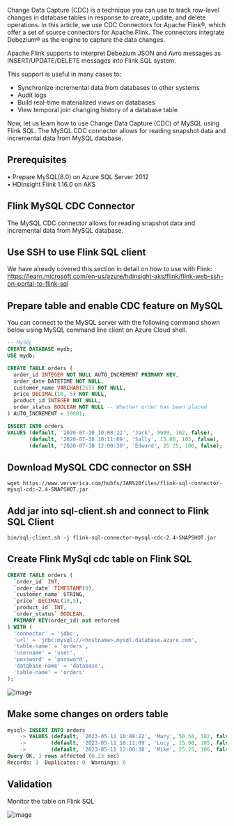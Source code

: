 Change Data Capture (CDC) is a technique you can use to track row-level changes in database tables in response to create, update, and delete operations. In this article, we use CDC Connectors for Apache Flink®, which offer a set of source connectors for Apache Flink. The connectors integrate Debezium® as the engine to capture the data changes.

Apache Flink supports to interpret Debezium JSON and Avro messages as INSERT/UPDATE/DELETE messages into Flink SQL system.

This support is useful in many cases to:
- Synchronize incremental data from databases to other systems
- Audit logs
- Build real-time materialized views on databases
- View temporal join changing history of a database table

Now, let us learn how to use Change Data Capture (CDC) of MySQL using Flink SQL. The MySQL CDC connector allows for reading snapshot data and incremental data from MySQL database.

## Prerequisites
•	Prepare MySQL(8.0) on Azure SQL Server 2012 <br>
•	HDInsight Flink 1.16.0 on AKS

## Flink MySQL CDC Connector

The MySQL CDC connector allows for reading snapshot data and incremental data from MySQL database. 

## Use SSH to use Flink SQL client
We have already covered this section in detail on how to use with Flink:
https://learn.microsoft.com/en-us/azure/hdinsight-aks/flink/flink-web-ssh-on-portal-to-flink-sql

## Prepare table and enable CDC feature on MySQL
You can connect to the MySQL server with the following command shown below using MySQL command line client on Azure Cloud shell.

``` sql
-- MySQL
CREATE DATABASE mydb;
USE mydb;

CREATE TABLE orders (
  order_id INTEGER NOT NULL AUTO_INCREMENT PRIMARY KEY,
  order_date DATETIME NOT NULL,
  customer_name VARCHAR(255) NOT NULL,
  price DECIMAL(10, 5) NOT NULL,
  product_id INTEGER NOT NULL,
  order_status BOOLEAN NOT NULL -- Whether order has been placed
) AUTO_INCREMENT = 10001;

INSERT INTO orders
VALUES (default, '2020-07-30 10:08:22', 'Jark', 9999, 102, false),
       (default, '2020-07-30 10:11:09', 'Sally', 15.00, 105, false),
       (default, '2020-07-30 12:00:30', 'Edward', 25.25, 106, false);
```

## Download MySQL CDC connector on SSH

```
wget https://www.ververica.com/hubfs/JAR%20files/flink-sql-connector-mysql-cdc-2.4-SNAPSHOT.jar
```

## Add jar into sql-client.sh and connect to Flink SQL Client

```
bin/sql-client.sh -j flink-sql-connector-mysql-cdc-2.4-SNAPSHOT.jar
```

## Create Flink MySql cdc table on Flink SQL

``` SQL
CREATE TABLE orders (
  `order_id` INT,
  `order_date` TIMESTAMP(0),
  `customer_name` STRING,
  `price` DECIMAL(10,5),
  `product_id` INT,
  `order_status` BOOLEAN,
  PRIMARY KEY(order_id) not enforced
) WITH (
  'connector' = 'jdbc',
  'url' = 'jdbc:mysql://<hostname>.mysql.database.azure.com',
  'table-name' = 'orders',
  'username' = 'user',
  'password' = 'password',
  'database-name' = 'database',
  'table-name' = 'orders'
);
```

![image](https://github.com/Guodong-Wang-prog/hdinsight-aks/assets/60081730/94af656a-f579-4851-a0b0-12fb2396d876)

## Make some changes on orders table

```sql
mysql> INSERT INTO orders
    -> VALUES (default, '2023-05-11 10:08:22', 'Mary', 50.50, 102, false),
    ->        (default, '2023-05-11 10:11:09', 'Lucy', 15.00, 105, false),
    ->        (default, '2023-05-11 12:00:30', 'Mike', 25.25, 106, false);
Query OK, 3 rows affected (0.23 sec)
Records: 3  Duplicates: 0  Warnings: 0
```

## Validation
Monitor the table on Flink SQL

![image](https://github.com/Guodong-Wang-prog/hdinsight-aks/assets/60081730/17b8383a-eff2-427e-9f18-652e5d66fd42)




